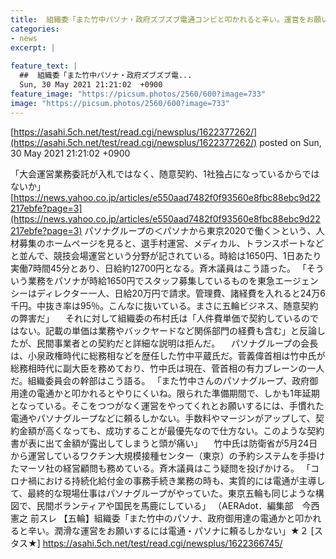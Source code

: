 ```yaml
---
title:  組織委「また竹中パソナ・政府ズブズブ電通コンビと叩かれると辛い。運営をお願いするには電通・パソナに頼るしか…」★２  
categories:
- news
excerpt: |
  
feature_text: |
  ##  組織委「また竹中パソナ・政府ズブズブ電...
  Sun, 30 May 2021 21:21:02  +0900
feature_image: "https://picsum.photos/2560/600?image=733"
image: "https://picsum.photos/2560/600?image=733"
---
```


[https://asahi.5ch.net/test/read.cgi/newsplus/1622377262/](https://asahi.5ch.net/test/read.cgi/newsplus/1622377262/)
posted on Sun, 30 May 2021 21:21:02  +0900

<!--more-->

「大会運営業務委託が入札ではなく、随意契約、1社独占になっているからではないか」 [https://news.yahoo.co.jp/articles/e550aad7482f0f93560e8fbc88ebc9d22217ebfe?page=3](https://news.yahoo.co.jp/articles/e550aad7482f0f93560e8fbc88ebc9d22217ebfe?page=3) パソナグループの＜パソナから東京2020で働く＞という、人材募集のホームページを見ると、選手村運営、メディカル、トランスポートなどと並んで、競技会場運営という分野が記されている。時給は1650円、1日あたり実働7時間45分とあり、日給約12700円となる。斉木議員はこう語った。 「そういう業務をパソナが時給1650円でスタッフ募集しているものを東急エージェンシーはディレクター一人、日給20万円で請求。管理費、諸経費を入れると24万6千円。中抜き率は95％。こんなに抜いている。まさに五輪ビジネス、随意契約の弊害だ」 　それに対して組織委の布村氏は「人件費単価で契約しているのではない。記載の単価は業務やバックヤードなど関係部門の経費も含む」と反論したが、民間事業者との契約だと詳細な説明は拒んだ。 　パソナグループの会長は、小泉政権時代に総務相などを歴任した竹中平蔵氏だ。菅義偉首相は竹中氏が総務相時代に副大臣を務めており、竹中氏は現在、菅首相の有力ブレーンの一人だ。組織委員会の幹部はこう語る。 「また竹中さんのパソナグループ、政府御用達の電通かと叩かれるとやりにくいね。限られた準備期間で、しかも1年延期となっている。そこをつつがなく運営をやってくれとお願いするには、手慣れた電通やパソナグループなどに頼るしかない。手数料やマージンがアップして、契約金額が高くなっても、成功することが最優先なので仕方ない。このような契約書が表に出て金額が露出してしまうと頭が痛い」 　竹中氏は防衛省が5月24日から運営しているワクチン大規模接種センター（東京）の予約システムを手掛けたマーソ社の経営顧問も務めている。斉木議員はこう疑問を投げかける。 「コロナ禍における持続化給付金の事務手続き業務の時も、実質的には電通が主導して、最終的な現場仕事はパソナグループがやっていた。東京五輪も同じような構図で、民間ボランティアや国民を馬鹿にしている」 （AERAdot．編集部　今西憲之 前スレ 【五輪】組織委「また竹中のパソナ、政府御用達の電通かと叩かれると辛い。潤滑な運営をお願いするには電通・パソナに頼るしかない」★２ [スタス★] https://asahi.5ch.net/test/read.cgi/newsplus/1622366745/
